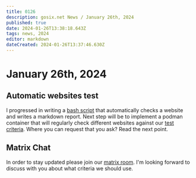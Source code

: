 ```yaml
---
title: 0126
description: gosix.net News / January 26th, 2024 
published: true
date: 2024-01-26T13:38:18.643Z
tags: news, 2024
editor: markdown
dateCreated: 2024-01-26T13:37:46.630Z
---
```


# January 26th, 2024
## Automatic websites test
I progressed in writing a [bash script](https://github.com/imp1sh/gosix.net/blob/main/scripts/v6test.sh) that automatically checks a website and writes a markdown report. Next step will be to implement a podman container that will regularly check different websites against our [test criteria](/howto/testcriteria/website). Where you can request that you ask? Read the next point.
## Matrix Chat
In order to stay updated please join our [matrix room](/howto/chat). I'm looking forward to discuss with you about what criteria we should use. 